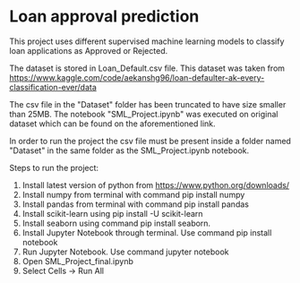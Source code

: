 # Loan approval prediction

This project uses different supervised machine learning models to classify loan applications as Approved or Rejected.

The dataset is stored in Loan_Default.csv file. This dataset was taken from https://www.kaggle.com/code/aekanshg96/loan-defaulter-ak-every-classification-ever/data

The csv file in the "Dataset" folder has been truncated to have size smaller than 25MB. The notebook "SML_Project.ipynb" was executed on original dataset which can be found on the aforementioned link.

In order to run the project the csv file must be present inside a folder named "Dataset" in the same folder as the SML_Project.ipynb notebook.

Steps to run the project:
1. Install latest version of python from https://www.python.org/downloads/
2. Install numpy from terminal with command pip install numpy
3. Install pandas from terminal with command pip install pandas
4. Install scikit-learn using pip install -U scikit-learn
5. Install seaborn using command pip install seaborn.
6. Install Jupyter Notebook through terminal. Use command pip install notebook
7. Run Jupyter Notebook. Use command jupyter notebook
8. Open SML_Project_final.ipynb
9. Select Cells -> Run All

